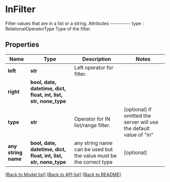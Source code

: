 # InFilter

Filter values that are in a list or a string.  Attributes ---------- type : RelationalOperatorType     Type of the filter.

## Properties
Name | Type | Description | Notes
------------ | ------------- | ------------- | -------------
**left** | **str** | Left operator for filter. | 
**right** | **bool, date, datetime, dict, float, int, list, str, none_type** |  | 
**type** | **str** | Operator for IN list/range filter. | [optional]  if omitted the server will use the default value of "in"
**any string name** | **bool, date, datetime, dict, float, int, list, str, none_type** | any string name can be used but the value must be the correct type | [optional]

[[Back to Model list]](../README.md#documentation-for-models) [[Back to API list]](../README.md#documentation-for-api-endpoints) [[Back to README]](../README.md)


